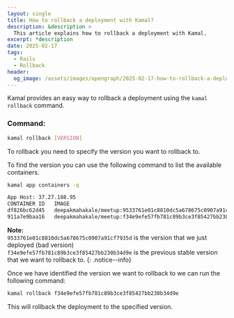 ```yaml
---
layout: single
title: How to rollback a deployment with Kamal?
description: &description >
  This article explains how to rollback a deployment with Kamal.
excerpt: *description
date: 2025-02-17
tags:
  - Rails
  - Rollback
header:
  og_image: /assets/images/opengraph/2025-02-17-how-to-rollback-a-deployment-with-kamal.png
---
```


Kamal provides an easy way to rollback a deployment using the `kamal rollback` command.

### Command:

```bash
kamal rollback [VERSION]
```

To rollback you need to specify the version you want to rollback to.

To find the version you can use the following command to list the available containers.

```bash
kamal app containers -q
```

```bash
App Host: 37.27.188.95
CONTAINER ID   IMAGE                                                            COMMAND                  CREATED          STATUS                        PORTS     NAMES
df826bc62d45   deepakmahakale/meetup:9533761e01c8810dc5a678675c0907a91cf7935d   "/rails/bin/docker-e…"   26 seconds ago   Up 25 seconds                 80/tcp    meetup-web-9533761e01c8810dc5a678675c0907a91cf7935d
911a7e9baa16   deepakmahakale/meetup:f34e9efe57fb781c89b3ce3f85427bb230b34d9e   "/rails/bin/docker-e…"   10 days ago      Exited (255) 18 seconds ago             meetup-web-f34e9efe57fb781c89b3ce3f85427bb230b34d9e
```


**Note:**<br>
`9533761e01c8810dc5a678675c0907a91cf7935d` is the version that we just deployed (bad version)<br>
`f34e9efe57fb781c89b3ce3f85427bb230b34d9e` is the previous stable version that we want to rollback to.
{: .notice--info}

Once we have identified the version we want to rollback to we can run the following command:

```bash
kamal rollback f34e9efe57fb781c89b3ce3f85427bb230b34d9e
```

This will rollback the deployment to the specified version.

